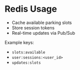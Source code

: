 # Redis Usage

- Cache available parking slots
- Store session tokens
- Real-time updates via Pub/Sub

Example keys:
- `slots:available`
- `user:sessions:<user_id>`
- `updates:slots`

